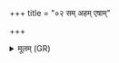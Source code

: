 +++
title = "०२ सम् अहम् एषाम्"

+++
<details><summary>मूलम् (GR)</summary>

सम् अहम् एषां राष्ट्रं श्यामि  
सम् ओजो वीर्यं बलम् ।  
वृश्चामि शत्रूणां बाहू  
सं श्यामि स्वान् अहम् ॥
</details>